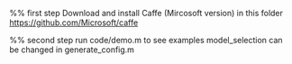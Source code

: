 %% first step
Download and install Caffe (Mircosoft version) in this folder
https://github.com/Microsoft/caffe


%% second step
run code/demo.m to see examples
model_selection can be changed in generate_config.m
